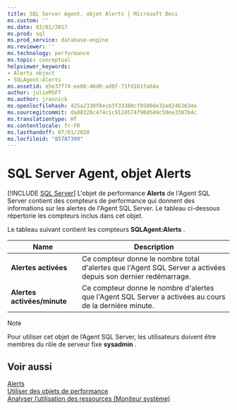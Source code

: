 ```yaml
---
title: SQL Server Agent, objet Alerts | Microsoft Docs
ms.custom: ''
ms.date: 03/01/2017
ms.prod: sql
ms.prod_service: database-engine
ms.reviewer: ''
ms.technology: performance
ms.topic: conceptual
helpviewer_keywords:
- Alerts object
- SQLAgent:Alerts
ms.assetid: e5e37f74-ee88-46d0-ad8f-71fd1b1fa64a
author: julieMSFT
ms.author: jrasnick
ms.openlocfilehash: 425a2330f8ecb3f33380cf0500de32e82463634e
ms.sourcegitcommit: da88320c474c1c9124574f90d549c50ee3387b4c
ms.translationtype: HT
ms.contentlocale: fr-FR
ms.lasthandoff: 07/01/2020
ms.locfileid: "85787399"
---
```

# <a name="sql-server-agent-alerts-object"></a>SQL Server Agent, objet Alerts
 [!INCLUDE [SQL Server](../../includes/applies-to-version/sqlserver.md)]
  L'objet de performance **Alerts** de l'Agent SQL Server contient des compteurs de performance qui donnent des informations sur les alertes de l'Agent SQL Server. Le tableau ci-dessous répertorie les compteurs inclus dans cet objet.  
  
 Le tableau suivant contient les compteurs **SQLAgent:Alerts** .  
  
|Name|Description|  
|----------|-----------------|  
|**Alertes activées**|Ce compteur donne le nombre total d'alertes que l'Agent SQL Server a activées depuis son dernier redémarrage.|  
|**Alertes activées/minute**|Ce compteur donne le nombre d'alertes que l'Agent SQL Server a activées au cours de la dernière minute.|  
  
> [!NOTE]  
>  Pour utiliser cet objet de l’Agent SQL Server, les utilisateurs doivent être membres du rôle de serveur fixe **sysadmin** .  
  
## <a name="see-also"></a>Voir aussi  
 [Alerts](../../ssms/agent/alerts.md)   
 [Utiliser des objets de performance](../../ssms/agent/use-performance-objects.md)   
 [Analyser l’utilisation des ressources &#40;Moniteur système&#41;](../../relational-databases/performance-monitor/monitor-resource-usage-system-monitor.md)  
  
  
